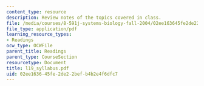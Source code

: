 ```yaml
---
content_type: resource
description: Review notes of the topics covered in class.
file: /media/courses/8-591j-systems-biology-fall-2004/02ee163645fe2de22befb4b2e4f6dfc7_l19_syllabus.pdf
file_type: application/pdf
learning_resource_types:
- Readings
ocw_type: OCWFile
parent_title: Readings
parent_type: CourseSection
resourcetype: Document
title: l19_syllabus.pdf
uid: 02ee1636-45fe-2de2-2bef-b4b2e4f6dfc7
---
```

